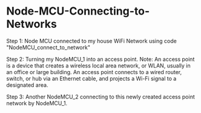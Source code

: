 # Node-MCU-Connecting-to-Networks

Step 1: Node MCU connected to my house WiFi Network using code "NodeMCU_connect_to_network"

Step 2: Turning my NodeMCU_1 into an access point.
        Note: An access point is a device that creates a wireless local area network, or WLAN, usually in an office or large building. 
        An access point connects to a wired router, switch, or hub via an Ethernet cable, and projects a Wi-Fi signal to a designated area.
        
Step 3: Another NodeMCU_2 connecting to this newly created access point network by NodeMCU_1.        
